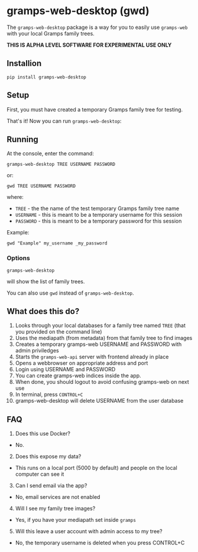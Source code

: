 # gramps-web-desktop (gwd)

The `gramps-web-desktop` package is a way for you to easily
use `gramps-web` with your local Gramps family trees.

**THIS IS ALPHA LEVEL SOFTWARE FOR EXPERIMENTAL USE ONLY**

## Installion

```shell
pip install gramps-web-desktop
```

## Setup

First, you must have created a temporary Gramps family tree for
testing.

That's it! Now you can run `gramps-web-desktop`:

## Running

At the console, enter the command:

```shell
gramps-web-desktop TREE USERNAME PASSWORD
```
or:

```shell
gwd TREE USERNAME PASSWORD
```

where:

* `TREE` - the the name of the test temporary Gramps family tree name
* `USERNAME` - this is meant to be a temporary username for this session
* `PASSWORD` - this is meant to be a temporary password for this session

Example:

```shell
gwd "Example" my_username _my_password
```

### Options

```shell
gramps-web-desktop
```

will show the list of family trees.

You can also use `gwd` instead of `gramps-web-desktop`.


## What does this do?

1. Looks through your local databases for a family tree named `TREE`
   (that you provided on the command line)
2. Uses the mediapath (from metadata) from that family tree to find images
3. Creates a temporary gramps-web USERNAME and PASSWORD with admin priviledges
4. Starts the `gramps-web-api` server with frontend already in place
5. Opens a webbrowser on appropriate address and port
6. Login using USERNAME and PASSWORD
7. You can create gramps-web indices inside the app.
8. When done, you should logout to avoid confusing gramps-web on next use
9. In terminal, press `CONTROL+C`
10. gramps-web-desktop will delete USERNAME from the user database

## FAQ

1. Does this use Docker?
  * No.
2. Does this expose my data?
  * This runs on a local port (5000 by default) and people on the local computer can see it
3. Can I send email via the app?
  * No, email services are not enabled
4. Will I see my family tree images?
  * Yes, if you have your mediapath set inside `gramps`
5. Will this leave a user account with admin access to my tree?
  * No, the temporary username is deleted when you press CONTROL+C
